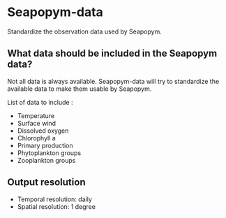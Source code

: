 # Seapopym-data

Standardize the observation data used by Seapopym.

## What data should be included in the Seapopym data?

Not all data is always available. Seapopym-data will try to standardize the available data to make them usable by Seapopym.

List of data to include :

-   Temperature
-   Surface wind
-   Dissolved oxygen
-   Chlorophyll a
-   Primary production
-   Phytoplankton groups
-   Zooplankton groups

## Output resolution

-   Temporal resolution: daily
-   Spatial resolution: 1 degree
